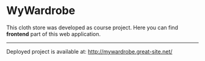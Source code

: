 # WyWardrobe
This cloth store was developed as course project. Here you can find __frontend__ part of this web application.

***
Deployed project is available at: http://mywardrobe.great-site.net/
